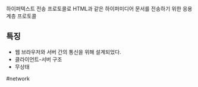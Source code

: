 하이퍼텍스트 전송 프로토콜로 HTML과 같은 하이퍼미디어 문서를 전송하기 위한 응용 계층 프로토콜
## 특징
- 웹 브라우저와 서버 간의 통신을 위해 설계되었다.
- 클라이언트-서버 구조
- 무상태

#network 